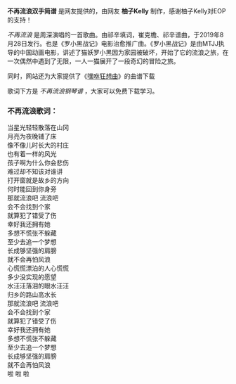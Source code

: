 

**不再流浪双手简谱** 是网友提供的，由网友 **柚子Kelly** 制作，感谢柚子Kelly对EOP的支持！

_不再流浪_
是周深演唱的一首歌曲。由祁辛填词，崔克檐、祁辛谱曲，于2019年8月28日发行。也是《罗小黑战记》电影治愈推广曲。《罗小黑战记》是由MTJJ执导的中国动画电影，讲述了猫妖罗小黑因为家园被破坏，开始了它的流浪之旅，在一次偶然中遇到了无限，一人一猫展开了一段奇幻的冒险之旅。

同时，网站还为大家提供了《[嘿咻狂想曲](Music-1744-嘿咻狂想曲-罗小黑战记片尾曲.html "嘿咻狂想曲")》的曲谱下载

歌词下方是 _不再流浪钢琴谱_ ，大家可以免费下载学习。

### 不再流浪歌词：

当星光轻轻散落在山冈  
月亮为夜晚铺了床  
像不像儿时长大的村庄  
也有着一样的风光  
孩子啊为什么你会悲伤  
难过却不知该对谁讲  
打开窗就是故乡的方向  
何时能回到你身旁  
那就流浪吧 流浪吧  
会不会找到个家  
就算犯了错受了伤  
幸好我还拥有她  
多想不慌张不躲藏  
至少去追一个梦想  
长成够坚强的肩膀  
就不会再怕风浪  
心慌慌漂泊的人心慌慌  
多少没实现的愿望  
水汪汪落泪的眼水汪汪  
归乡的路山高水长  
那就流浪吧 流浪吧  
会不会找到个家  
就算犯了错受了伤  
幸好我还拥有她  
多想不慌张不躲藏  
至少去追一个梦想  
长成够坚强的肩膀  
就不会再怕风浪  
啦 啦 啦

